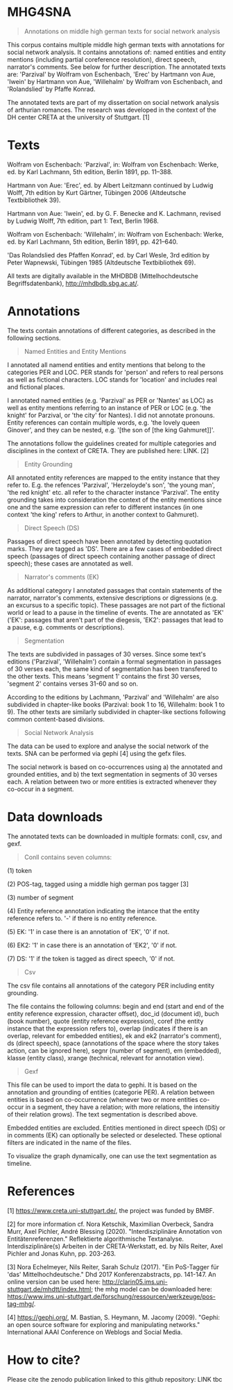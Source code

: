# MHG4SNA
>Annotations on middle high german texts for social network analysis

This corpus contains multiple middle high german texts with annotations for social network analysis. 
It contains annotations of: named entities and entity mentions (including partial coreference resolution), direct speech, narrator's comments. See below for further description.
The annotated texts are: 'Parzival' by Wolfram von Eschenbach, 'Erec' by Hartmann von Aue, 'Iwein' by Hartmann von Aue, 'Willehalm' by Wolfram von Eschenbach, and 'Rolandslied' by Pfaffe Konrad.

The annotated texts are part of my dissertation on social network analysis of arthurian romances. The research was developed in the context of the DH center CRETA at the university of Stuttgart. [1]

# Texts
Wolfram von Eschenbach: 'Parzival', in: Wolfram von Eschenbach: Werke, ed. by Karl Lachmann, 5th edition, Berlin 1891, pp. 11–388.

Hartmann von Aue: 'Erec', ed. by Albert Leitzmann continued by Ludwig Wolff, 7th edition by Kurt Gärtner, Tübingen 2006 (Altdeutsche Textbibliothek 39).

Hartmann von Aue: 'Iwein', ed. by G. F. Benecke and K. Lachmann, revised by Ludwig Wolff, 7th edition, part 1: Text, Berlin 1968.

Wolfram von Eschenbach: 'Willehalm', in: Wolfram von Eschenbach: Werke, ed. by Karl Lachmann, 5th edition, Berlin 1891, pp. 421–640.

'Das Rolandslied des Pfaffen Konrad', ed. by Carl Wesle, 3rd edition by Peter Wapnewski, Tübingen 1985 (Altdeutsche Textbibliothek 69).

All texts are digitally available in the MHDBDB (Mittelhochdeutsche Begriffsdatenbank), http://mhdbdb.sbg.ac.at/.

# Annotations

The texts contain annotations of different categories, as described in the following sections.

>Named Entities and Entity Mentions

I annotated all namend entities and entity mentions that belong to the categories PER and LOC.
PER stands for 'person' and refers to real persons as well as fictional characters. 
LOC stands for 'location' and includes real and fictional places.

I annotated named entities (e.g. 'Parzival' as PER or 'Nantes' as LOC) as well as entity mentions referring to an instance of PER or LOC (e.g. 'the knight' for Parzival, or 'the city' for Nantes). I did not annotate pronouns.
Entity references can contain multiple words, e.g. 'the lovely queen Ginover', and they can be nested, e.g. '[the son of [the king Gahmuret]]'.

The annotations follow the guidelines created for multiple categories and disciplines in the context of CRETA. They are published here: LINK. [2]

>Entity Grounding

All annotated entity references are mapped to the entity instance that they refer to. 
E.g. the refences 'Parzival', 'Herzeloyde's son', 'the young man', 'the red knight' etc. all refer to the character instance 'Parzival'.
The entity grounding takes into consideration the context of the entity mentions since one and the same expression can refer to different instances (in one context 'the king' refers to Arthur, in another context to Gahmuret).

>Direct Speech (DS)

Passages of direct speech have been annotated by detecting quotation marks. They are tagged as 'DS'.
There are a few cases of embedded direct speech (passages of direct speech containing another passage of direct speech); these cases are annotated as well.

>Narrator's comments (EK)

As additional category I annotated passages that contain statements of the narrator, narrator's comments, extensive descriptions or digressions (e.g. an excursus to a specific topic). These passages are not part of the fictional world or lead to a pause in the timeline of events. The are annotated as 'EK' ('EK': passages that aren't part of the diegesis, 'EK2': passages that lead to a pause, e.g. comments or descriptions).

>Segmentation

The texts are subdivided in passages of 30 verses. Since some text's editions ('Parzival', 'Willehalm') contain a formal segmentation in passages of 30 verses each, the same kind of segmentation has been transfered to the other texts. This means 'segment 1' contains the first 30 verses, 'segment 2' contains verses 31-60 and so on.

According to the editions by Lachmann, 'Parzival' and 'Willehalm' are also subdivided in chapter-like books (Parzival: book 1 to 16, Willehalm: book 1 to 9). The other texts are similarly subdivided in chapter-like sections following common content-based divisions.

> Social Network Analysis

The data can be used to explore and analyse the social network of the texts. SNA can be performed via gephi [4] using the gefx files.

The social network is based on co-occurrences using a) the annotated and grounded entities, and b) the text segmentation in segments of 30 verses each. A relation between two or more entities is extracted whenever they co-occur in a segment. 

# Data downloads

The annotated texts can be downloaded in multiple formats: conll, csv, and gexf.

>Conll contains seven columns:

(1) token

(2) POS-tag, tagged using a middle high german pos tagger [3]

(3) number of segment

(4) Entity reference annotation indicating the intance that the entity reference refers to. '-' if there is no entity reference.

(5) EK: '1' in case there is an annotation of 'EK', '0' if not.

(6) EK2: '1' in case there is an annotation of 'EK2', '0' if not.

(7) DS: '1' if the token is tagged as direct speech, '0' if not.

>Csv 

The csv file contains all annotations of the category PER including entity grounding. 

The file contains the following columns: begin and end (start and end of the entity reference expression, character offset), doc_id (document id), buch (book number), quote (entity reference expression), coref (the entity instance that the expression refers to), overlap (indicates if there is an overlap, relevant for embedded entities), ek and ek2 (narrator's comment), ds (direct speech), space (annotations of the space where the story takes action, can be ignored here), segnr (number of segment), em (embedded), klasse (entity class), xrange (technical, relevant for annotation view).

>Gexf

This file can be used to import the data to gephi. It is based on the annotation and grounding of entities (categorie PER). A relation between entities is based on co-occurrence (whenever two or more entities co-occur in a segment, they have a relation; with more relations, the intensitiy of their relation grows). The text segmentation is described above.

Embedded entities are excluded. Entities mentioned in direct speech (DS) or in comments (EK) can optionally be selected or deselected.
These optional filters are indicated in the name of the files.

To visualize the graph dynamically, one can use the text segmentation as timeline. 

# References

[1] https://www.creta.uni-stuttgart.de/, the project was funded by BMBF.

[2] for more information cf. Nora Ketschik, Maximilian Overbeck, Sandra Murr, Axel Pichler, André Blessing (2020). "Interdisziplinäre Annotation von Entitätenreferenzen." Reflektierte algorithmische Textanalyse. Interdisziplinäre(s) Arbeiten in der CRETA-Werkstatt, ed. by Nils Reiter, Axel Pichler and Jonas Kuhn, pp. 203-263.

[3] Nora Echelmeyer, Nils Reiter, Sarah Schulz (2017). "Ein PoS-Tagger für 'das' Mittelhochdeutsche." Dhd 2017 Konferenzabstracts, pp. 141-147. An online version can be used here: http://clarin05.ims.uni-stuttgart.de/mhdtt/index.html; the mhg model can be downloaded here: https://www.ims.uni-stuttgart.de/forschung/ressourcen/werkzeuge/pos-tag-mhg/.

[4] https://gephi.org/, M. Bastian, S. Heymann, M. Jacomy (2009). "Gephi: an open source software for exploring and manipulating networks." International AAAI Conference on Weblogs and Social Media.

# How to cite?

Please cite the zenodo publication linked to this github repository: LINK tbc
